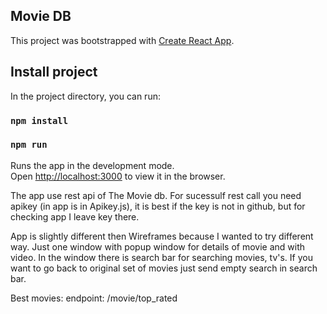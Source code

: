 ## Movie DB

This project was bootstrapped with [Create React App](https://github.com/facebook/create-react-app).

## Install project

In the project directory, you can run:

### `npm install`

### `npm run`
Runs the app in the development mode.<br />
Open [http://localhost:3000](http://localhost:3000) to view it in the browser.

The app use rest api of The Movie db. For sucessulf rest call you need apikey (in app is in Apikey.js), it is best if the key is not in github, but for checking app I leave key there. 

App is slightly different then Wireframes because I wanted to try different way. Just one window with popup window for details of movie and with video.
In the window there is search bar for searching movies, tv's. If you want to go back to original set of movies just send empty search in search bar. 

Best movies: endpoint: /movie/top_rated

